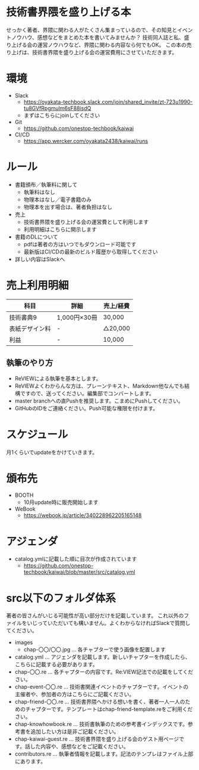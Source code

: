 # 技術書界隈を盛り上げる本

せっかく著者、界隈に関わる人がたくさん集まっているので、その知見とイベントノウハウ、感想などをまとめた本を書いてみませんか？
技術同人誌と私、盛り上げる会の運営ノウハウなど、界隈に関わる内容なら何でもOK。
この本の売り上げは、技術書界隈を盛り上げる会の運営費用にさせていただきます。

# 環境

- Slack
  - https://oyakata-techbook.slack.com/join/shared_invite/zt-723u1990-tu8GVfRpgmuIm6sF88isdQ
  - まずはこちらにjoinしてください
- Git
  - https://github.com/onestop-techbook/kaiwai
- CI/CD
  - https://app.wercker.com/oyakata2438/kaiwai/runs

# ルール

- 書籍頒布／執筆料に関して
  - 執筆料はなし
  - 物理本はなし／電子書籍のみ
  - 物理本を出す場合は、著者負担はなし
- 売上
  - 技術書界隈を盛り上げる会の運営費として利用します
  - 利用明細はこちらに開示します
- 書籍のDLについて
  - pdfは著者の方はいつでもダウンロード可能です
  - 最新版はCI/CDの最新のビルド履歴から取得してください
- 詳しい内容はSlackへ

# 売上利用明細

|科目|詳細|売上/経費|
|---|---|---|
|技術書典9|1,000円×30冊|30,000|
|表紙デザイン料|-|△20,000|
|利益|-|10,000|

## 執筆のやり方
- ReVIEWによる執筆を基本とします。
- ReVIEWよくわからんな方は、プレーンテキスト、Markdown他なんでも結構ですので、送ってください。編集部でコンバートします。
- master branchへの直Pushを推奨します。こまめにPushしてください。
- GitHubのIDをご連絡ください。Push可能な権限を付けます。

# スケジュール

月1くらいでupdateをかけていきます。

# 頒布先

- BOOTH
    - 10月update時に販売開始します
- WeBook
    - https://webook.jp/article/340228962205165148

# アジェンダ

- catalog.ymlに記載した順に目次が作成されています
  - https://github.com/onestop-techbook/kaiwai/blob/master/src/catalog.yml
  
# src以下のフォルダ体系

著者の皆さんがいじる可能性が高い部分だけを記載しています。
これ以外のファイルをいじっていただいても構いません。よくわからなければSlackで質問してください。

- images
  - chap-〇〇/〇〇.jpg … 各チャプターで使う画像を配置します
- catalog.yml … アジェンダを記載します。新しいチャプターを作成したら、こちらに記載する必要があります。
- chap-〇〇.re … 各チャプターの内容です。Re:VIEW記法での記載をしてください。
- chap-event-〇〇.re … 技術書関連イベントのチャプターです。イベントの主催者や、参加者の方はこちらにご記載ください。
- chap-friend-〇〇.re … 技術書界隈へかける想いを書く、著者一人一人のためのチャプターです。テンプレートはchap-friend-template.reをご利用ください。
- chap-knowhowbook.re … 技術書執筆のための参考書インデックスです。参考書を追加したい方は是非ご記載ください。
- chap-kaiwai-guest.re … 技術書界隈を盛り上げる会のゲスト用ページです。話した内容や、感想などをご記載ください。
- contributors.re … 執筆者情報を記載します。記法のテンプレはファイル上部にあります。
